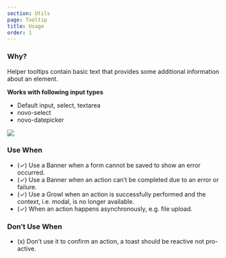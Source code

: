 ```yaml
---
section: Utils
page: Tooltip
title: Usage
order: 1
---
```


<novo-grid columns="2" align="start" gap="2rem">
<div>

### Why?

Helper tooltips contain basic text that provides some additional information about an element.

**Works with following input types**

- Default input, select, textarea
- novo-select
- novo-datepicker

</div>

<img src="https://via.placeholder.com/350x250"/>

<div>

### Use When

- (✓) Use a Banner when a form cannot be saved to show an error occurred.
- (✓) Use a Banner when an action can’t be completed due to an error or failure.
- (✓) Use a Growl when an action is successfully performed and the context, i.e. modal, is no longer available.
- (✓) When an action happens asynchronously, e.g. file upload.

</div>
<div>

### Don′t Use When

- (x) Don’t use it to confirm an action, a toast should be reactive not pro-active.

</div>
</novo-grid>
